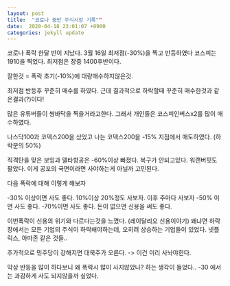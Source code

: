 ```yaml
---
layout: post
title:  "코로나 중반 주식시장 기록""
date:  2020-04-18 23:01:07 +0900 
categories: jekyll update
---
```


코로나 폭락 한달 반이 지났다. 3월 16일 최저점(-30%)을 찍고 반등하였다
코스피는 1910을 찍었다. 최저점은 장중 1400후반이다.

잘한것 = 폭락 초기(-10%)에 대량매수하지않은것.

최저점 반등후 꾸준히 매수를 하였다. 근데 결과적으로 하락할때 꾸준히 매수한것과 같은결과(?)이다!

많은 유튜버들이 쌍바닥을 찍을거라고한다. 그래서 개인들은 코스피인버스x2를 많이 매수하였다.

나스닥100과 코덱스200을 샀었고 나는 코덱스200을 -15% 지점에서 매도하였다. (하락분의 50%)

직격탄을 맞은 보잉과 델타항공은 -60%이상 빠졌다. 복구가 안되고있다. 워랜버핏도 팔았다.
이게 공포의 국면이라면 사야하는게 아닐까 고민된다.

다음 폭락에 대해 이렇게 해보자

-30% 이상이면 사도 좋다. 10%이상 20%정도 사보자.
이후 주마다 사보자
-50% 이면 사도 좋다. -70%이면 사도 좋다. 돈이 없으면 신용을 써도 좋다.

이번폭락이 신용의 위기와 다르다는것을 느꼈다. (레이달리오 신용이야기)
왜냐면 하락장에서는 모든 기업의 주식이 하락해야하는데, 오히려 상승하는 기업들이 있었다.
넷플릭스, 아마존 같은 것들..

추가적으로 민주당이 강해지면 대북주가 오른다. -> 이건 미리 사놔야한다.

막상 반등을 많이 하다보니 왜 폭락시 많이 사지않았나? 하는 생각이 들었다.. 
-30 에서는 과감하게 사도 되지않을까 싶었다.
